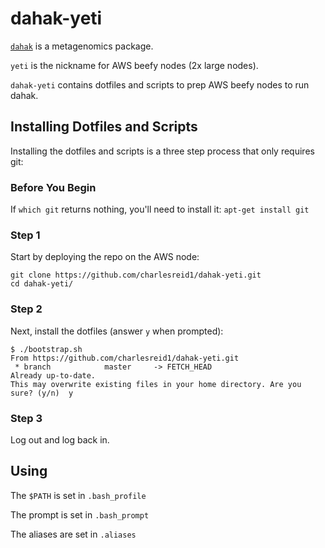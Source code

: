 # dahak-yeti 

[`dahak`](https://github.com/dahak-metagenomics/dahak/) is a metagenomics package.

`yeti` is the nickname for AWS beefy nodes (2x large nodes).

`dahak-yeti` contains dotfiles and scripts to prep AWS beefy nodes to run dahak.

## Installing Dotfiles and Scripts

Installing the dotfiles and scripts is a three step process that only requires git:

### Before You Begin

If `which git` returns nothing, you'll need to install it: `apt-get install git`

### Step 1

Start by deploying the repo on the AWS node:

```
git clone https://github.com/charlesreid1/dahak-yeti.git
cd dahak-yeti/
```

### Step 2

Next, install the dotfiles (answer `y` when prompted):

```
$ ./bootstrap.sh
From https://github.com/charlesreid1/dahak-yeti.git
 * branch            master     -> FETCH_HEAD
Already up-to-date.
This may overwrite existing files in your home directory. Are you sure? (y/n)  y
```

### Step 3

Log out and log back in.

## Using

The `$PATH` is set in `.bash_profile`

The prompt is set in `.bash_prompt`

The aliases are set in `.aliases`

